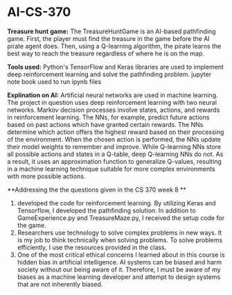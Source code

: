 # AI-CS-370

**Treasure hunt game:**
The TreasureHuntGame is an AI-based pathfinding game. First, the player must find the treasure in the game before the AI pirate agent does. Then, using a Q-learning algorithm, the pirate learns the best way to reach the treasure regardless of where he is on the map.

**Tools used:** 
Python's TensorFlow and Keras libraries are used to implement deep reinforcement learning and solve the pathfinding problem.
jupyter note book used to run ipynb files

**Explination on AI:**
Artificial neural networks are used in machine learning. The project in question uses deep reinforcement learning with two neural networks. Markov decision processes involve states, actions, and rewards in reinforcement learning. The NNs, for example, predict future actions based on past actions which have granted certain rewards. The NNs determine which action offers the highest reward based on their processing of the environment. When the chosen action is performed, the NNs update their model weights to remember and improve.
While Q-learning NNs store all possible actions and states in a Q-table, deep Q-learning NNs do not. As a result, it uses an approximation function to generalize Q-values, resulting in a machine learning technique suitable for more complex environments with more possible actions.

**Addressing the the questions given in the CS 370 week 8 **
1. developed the code for reinforcement learning. By utilizing Keras and Tensorflow, I developed the pathfinding solution. In addition to GameExperience.py and TreasureMaze.py, I received the setup code for the game.
2. Researchers use technology to solve complex problems in new ways. It is my job to think technically when solving problems. To solve problems efficiently, I use the resources provided in the class.
3. One of the most critical ethical concerns I learned about in this course is hidden bias in artificial intelligence. AI systems can be biased and harm society without our being aware of it. Therefore, I must be aware of my biases as a machine learning developer and attempt to design systems that are not inherently biased.
